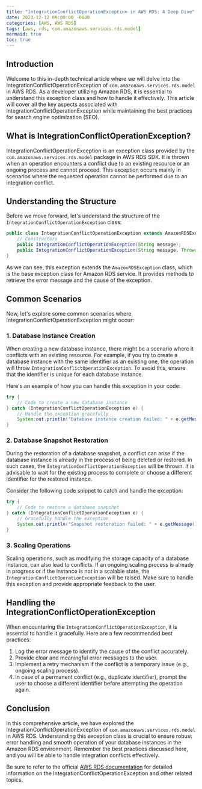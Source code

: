 ```yaml
---
title: "IntegrationConflictOperationException in AWS RDS: A Deep Dive"
date: 2023-12-12 09:00:00 -0000
categories: [AWS, AWS RDS]
tags: [aws, rds, com.amazonaws.services.rds.model]
mermaid: true
toc: true
---
```


## Introduction

Welcome to this in-depth technical article where we will delve into the IntegrationConflictOperationException of `com.amazonaws.services.rds.model` in AWS RDS. As a developer utilizing Amazon RDS, it is essential to understand this exception class and how to handle it effectively. This article will cover all the key aspects associated with IntegrationConflictOperationException while maintaining the best practices for search engine optimization (SEO).

## What is IntegrationConflictOperationException?

IntegrationConflictOperationException is an exception class provided by the `com.amazonaws.services.rds.model` package in AWS RDS SDK. It is thrown when an operation encounters a conflict due to an existing resource or an ongoing process and cannot proceed. This exception occurs mainly in scenarios where the requested operation cannot be performed due to an integration conflict.

## Understanding the Structure

Before we move forward, let's understand the structure of the `IntegrationConflictOperationException` class:

```java
public class IntegrationConflictOperationException extends AmazonRDSException {
    // Constructors
    public IntegrationConflictOperationException(String message);
    public IntegrationConflictOperationException(String message, Throwable cause);
}
```

As we can see, this exception extends the `AmazonRDSException` class, which is the base exception class for Amazon RDS service. It provides methods to retrieve the error message and the cause of the exception.

## Common Scenarios

Now, let's explore some common scenarios where IntegrationConflictOperationException might occur:

### 1. Database Instance Creation

When creating a new database instance, there might be a scenario where it conflicts with an existing resource. For example, if you try to create a database instance with the same identifier as an existing one, the operation will throw `IntegrationConflictOperationException`. To avoid this, ensure that the identifier is unique for each database instance.

Here's an example of how you can handle this exception in your code:

```java
try {
    // Code to create a new database instance
} catch (IntegrationConflictOperationException e) {
    // Handle the exception gracefully
    System.out.println("Database instance creation failed: " + e.getMessage());
}
```

### 2. Database Snapshot Restoration

During the restoration of a database snapshot, a conflict can arise if the database instance is already in the process of being deleted or restored. In such cases, the `IntegrationConflictOperationException` will be thrown. It is advisable to wait for the existing process to complete or choose a different identifier for the restored instance.

Consider the following code snippet to catch and handle the exception:

```java
try {
    // Code to restore a database snapshot
} catch (IntegrationConflictOperationException e) {
    // Gracefully handle the exception
    System.out.println("Snapshot restoration failed: " + e.getMessage());
}
```

### 3. Scaling Operations

Scaling operations, such as modifying the storage capacity of a database instance, can also lead to conflicts. If an ongoing scaling process is already in progress or if the instance is not in a scalable state, the `IntegrationConflictOperationException` will be raised. Make sure to handle this exception and provide appropriate feedback to the user.

## Handling the IntegrationConflictOperationException

When encountering the `IntegrationConflictOperationException`, it is essential to handle it gracefully. Here are a few recommended best practices:

1. Log the error message to identify the cause of the conflict accurately.
2. Provide clear and meaningful error messages to the user.
3. Implement a retry mechanism if the conflict is a temporary issue (e.g., ongoing scaling process).
4. In case of a permanent conflict (e.g., duplicate identifier), prompt the user to choose a different identifier before attempting the operation again.

## Conclusion

In this comprehensive article, we have explored the IntegrationConflictOperationException of `com.amazonaws.services.rds.model` in AWS RDS. Understanding this exception class is crucial to ensure robust error handling and smooth operation of your database instances in the Amazon RDS environment. Remember the best practices discussed here, and you will be able to handle integration conflicts effectively.

Be sure to refer to the official [AWS RDS documentation](https://docs.aws.amazon.com/rds) for detailed information on the IntegrationConflictOperationException and other related topics.
